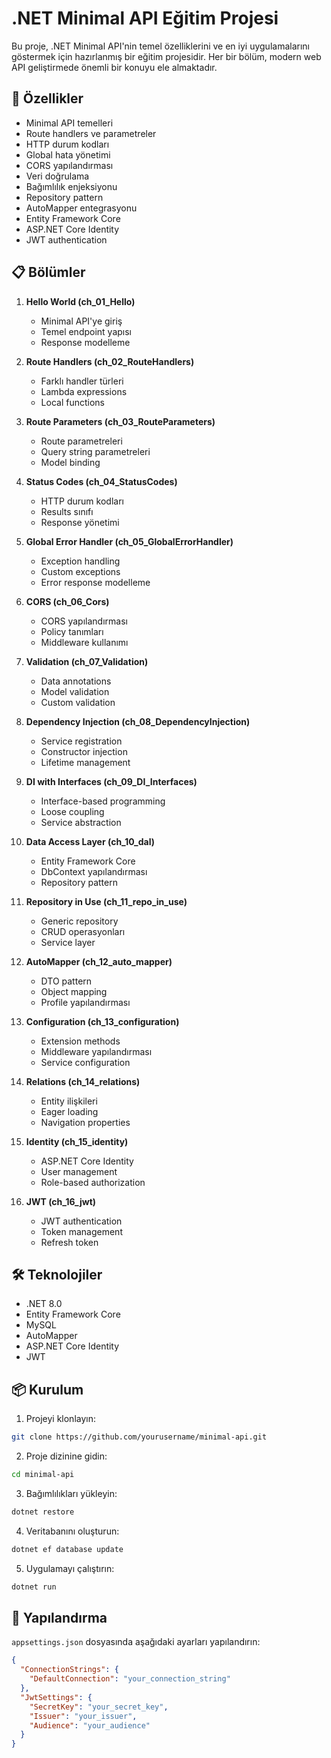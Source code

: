 # .NET Minimal API Eğitim Projesi

Bu proje, .NET Minimal API'nin temel özelliklerini ve en iyi uygulamalarını göstermek için hazırlanmış bir eğitim projesidir. Her bir bölüm, modern web API geliştirmede önemli bir konuyu ele almaktadır.

## 🚀 Özellikler

- Minimal API temelleri
- Route handlers ve parametreler
- HTTP durum kodları
- Global hata yönetimi
- CORS yapılandırması
- Veri doğrulama
- Bağımlılık enjeksiyonu
- Repository pattern
- AutoMapper entegrasyonu
- Entity Framework Core
- ASP.NET Core Identity
- JWT authentication

## 📋 Bölümler

1. **Hello World (ch_01_Hello)**
   - Minimal API'ye giriş
   - Temel endpoint yapısı
   - Response modelleme

2. **Route Handlers (ch_02_RouteHandlers)**
   - Farklı handler türleri
   - Lambda expressions
   - Local functions

3. **Route Parameters (ch_03_RouteParameters)**
   - Route parametreleri
   - Query string parametreleri
   - Model binding

4. **Status Codes (ch_04_StatusCodes)**
   - HTTP durum kodları
   - Results sınıfı
   - Response yönetimi

5. **Global Error Handler (ch_05_GlobalErrorHandler)**
   - Exception handling
   - Custom exceptions
   - Error response modelleme

6. **CORS (ch_06_Cors)**
   - CORS yapılandırması
   - Policy tanımları
   - Middleware kullanımı

7. **Validation (ch_07_Validation)**
   - Data annotations
   - Model validation
   - Custom validation

8. **Dependency Injection (ch_08_DependencyInjection)**
   - Service registration
   - Constructor injection
   - Lifetime management

9. **DI with Interfaces (ch_09_DI_Interfaces)**
   - Interface-based programming
   - Loose coupling
   - Service abstraction

10. **Data Access Layer (ch_10_dal)**
    - Entity Framework Core
    - DbContext yapılandırması
    - Repository pattern

11. **Repository in Use (ch_11_repo_in_use)**
    - Generic repository
    - CRUD operasyonları
    - Service layer

12. **AutoMapper (ch_12_auto_mapper)**
    - DTO pattern
    - Object mapping
    - Profile yapılandırması

13. **Configuration (ch_13_configuration)**
    - Extension methods
    - Middleware yapılandırması
    - Service configuration

14. **Relations (ch_14_relations)**
    - Entity ilişkileri
    - Eager loading
    - Navigation properties

15. **Identity (ch_15_identity)**
    - ASP.NET Core Identity
    - User management
    - Role-based authorization

16. **JWT (ch_16_jwt)**
    - JWT authentication
    - Token management
    - Refresh token

## 🛠️ Teknolojiler

- .NET 8.0
- Entity Framework Core
- MySQL
- AutoMapper
- ASP.NET Core Identity
- JWT

## 📦 Kurulum

1. Projeyi klonlayın:
```bash
git clone https://github.com/yourusername/minimal-api.git
```

2. Proje dizinine gidin:
```bash
cd minimal-api
```

3. Bağımlılıkları yükleyin:
```bash
dotnet restore
```

4. Veritabanını oluşturun:
```bash
dotnet ef database update
```

5. Uygulamayı çalıştırın:
```bash
dotnet run
```

## 🔧 Yapılandırma

`appsettings.json` dosyasında aşağıdaki ayarları yapılandırın:

```json
{
  "ConnectionStrings": {
    "DefaultConnection": "your_connection_string"
  },
  "JwtSettings": {
    "SecretKey": "your_secret_key",
    "Issuer": "your_issuer",
    "Audience": "your_audience"
  }
}
